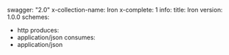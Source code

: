 swagger: "2.0"
x-collection-name: Iron
x-complete: 1
info:
  title: Iron
  version: 1.0.0
schemes:
- http
produces:
- application/json
consumes:
- application/json